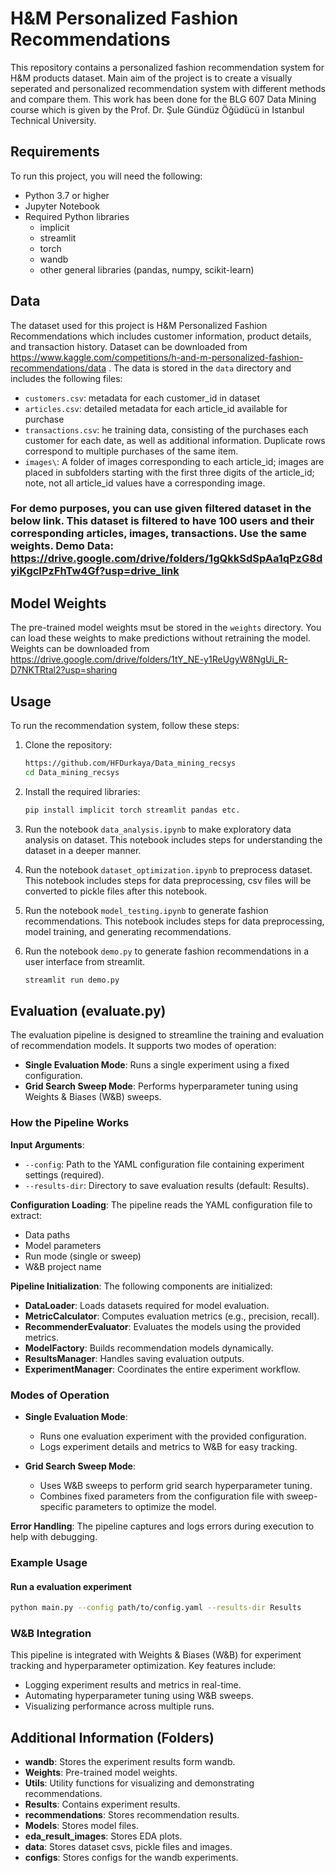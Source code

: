 # H&M Personalized Fashion Recommendations

This repository contains a personalized fashion recommendation system for H&M products dataset. Main aim of the project is to create a visually seperated and personalized recommendation system with different methods and compare them. This work has been done for the BLG 607 Data Mining course which is given by the Prof. Dr. Şule Gündüz Öğüdücü in Istanbul Technical University.

## Requirements

To run this project, you will need the following:

- Python 3.7 or higher
- Jupyter Notebook
- Required Python libraries 
    - implicit
    - streamlit
    - torch
    - wandb
    - other general libraries (pandas, numpy, scikit-learn)


## Data

The dataset used for this project is H&M Personalized Fashion Recommendations which includes customer information, product details, and transaction history. Dataset can be downloaded from https://www.kaggle.com/competitions/h-and-m-personalized-fashion-recommendations/data  . The data is stored in the `data` directory and includes the following files:

- `customers.csv`: metadata for each customer_id in dataset
- `articles.csv`: detailed metadata for each article_id available for purchase
- `transactions.csv`: he training data, consisting of the purchases each customer for each date, as well as additional information. Duplicate rows correspond to multiple purchases of the same item.
- `images\`: A folder of images corresponding to each article_id; images are placed in subfolders starting with the first three digits of the article_id; note, not all article_id values have a corresponding image.

### For demo purposes, you can use given filtered dataset in the below link. This dataset is filtered to have 100 users and their corresponding articles, images, transactions. Use the same weights. Demo Data: https://drive.google.com/drive/folders/1gQkkSdSpAa1qPzG8dyiKgcIPzFhTw4Gf?usp=drive_link

## Model Weights

The pre-trained model weights msut be stored in the `weights` directory.  You can load these weights to make predictions without retraining the model. Weights can be downloaded from https://drive.google.com/drive/folders/1tY_NE-y1ReUgyW8NgUi_R-D7NKTRtal2?usp=sharing

## Usage

To run the recommendation system, follow these steps:

1. Clone the repository:
    ```bash
    https://github.com/HFDurkaya/Data_mining_recsys
    cd Data_mining_recsys
    ```

2. Install the required libraries:
    ```bash
    pip install implicit torch streamlit pandas etc.
    ```
3. Run the notebook `data_analysis.ipynb` to make exploratory data analysis on  dataset. This notebook includes steps for understanding the dataset in a deeper manner.

4. Run the notebook `dataset_optimization.ipynb` to preprocess dataset. This notebook includes steps for data preprocessing, csv files will be converted to pickle files after this notebook.

5. Run the notebook `model_testing.ipynb` to generate fashion recommendations. This notebook includes steps for data preprocessing, model training, and generating recommendations.

6. Run the notebook `demo.py` to generate fashion recommendations in a user interface from streamlit.
    ```bash
    streamlit run demo.py
    ```

 


## Evaluation (evaluate.py)

The evaluation pipeline is designed to streamline the training and evaluation of recommendation models. It supports two modes of operation:

- **Single Evaluation Mode**: Runs a single experiment using a fixed configuration.
- **Grid Search Sweep Mode**: Performs hyperparameter tuning using Weights & Biases (W&B) sweeps.

### How the Pipeline Works

**Input Arguments**:
- `--config`: Path to the YAML configuration file containing experiment settings (required).
- `--results-dir`: Directory to save evaluation results (default: Results).

**Configuration Loading**: The pipeline reads the YAML configuration file to extract:
- Data paths
- Model parameters
- Run mode (single or sweep)
- W&B project name

**Pipeline Initialization**: The following components are initialized:
- **DataLoader**: Loads datasets required for model evaluation.
- **MetricCalculator**: Computes evaluation metrics (e.g., precision, recall).
- **RecommenderEvaluator**: Evaluates the models using the provided metrics.
- **ModelFactory**: Builds recommendation models dynamically.
- **ResultsManager**: Handles saving evaluation outputs.
- **ExperimentManager**: Coordinates the entire experiment workflow.

### Modes of Operation

- **Single Evaluation Mode**:
    - Runs one evaluation experiment with the provided configuration.
    - Logs experiment details and metrics to W&B for easy tracking.

- **Grid Search Sweep Mode**:
    - Uses W&B sweeps to perform grid search hyperparameter tuning.
    - Combines fixed parameters from the configuration file with sweep-specific parameters to optimize the model.

**Error Handling**: The pipeline captures and logs errors during execution to help with debugging.

### Example Usage

#### Run a evaluation experiment
```bash
python main.py --config path/to/config.yaml --results-dir Results
```


### W&B Integration

This pipeline is integrated with Weights & Biases (W&B) for experiment tracking and hyperparameter optimization. Key features include:

- Logging experiment results and metrics in real-time.
- Automating hyperparameter tuning using W&B sweeps.
- Visualizing performance across multiple runs.



## Additional Information (Folders)


- **wandb**: Stores the experiment results form wandb.
- **Weights**: Pre-trained model weights.
- **Utils**: Utility functions for visualizing and demonstrating recommendations.
- **Results**: Contains experiment results.
- **recommendations**: Stores recommendation results.
- **Models**: Stores model files.
- **eda_result_images**: Stores EDA plots.
- **data**: Stores dataset csvs, pickle files and images.
- **configs**: Stores configs for the wandb experiments.
